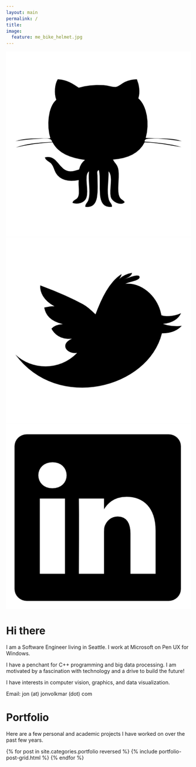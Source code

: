 ```yaml
---
layout: main
permalink: /
title: 
image:
  feature: me_bike_helmet.jpg
---
```


<div id="social" class="socialbox">
    <!-- social network icons from http://www.flaticon.com/packs/simpleicon-social-media -->
    <a href="https://github.com/j-v/">
        <img src="/images/icons/github13.png" class="socialbadge"/>
    </a>
    <a href="https://twitter.com/jonotron">
        <img src="/images/icons/twitter21.png" class="socialbadge"/>
    </a>
    <a href="https://www.linkedin.com/pub/jonathon-volkmar/28/a5b/522">
        <img src="/images/icons/linkedin12.png" class="socialbadge"/>
    </a>
</div>

<a id="about"></a>

# Hi there

I am a Software Engineer living in Seattle. I work at Microsoft on Pen UX for Windows. 

I have a penchant for C++ programming and big data processing. I am motivated by a fascination with technology and a drive to build the future! 

I have interests in computer vision, graphics, and data visualization.

Email: jon (at) jonvolkmar (dot) com

<a name="portfolio"></a>

# Portfolio

Here are a few personal and academic projects I have worked on over the past few years.

<div class="tiles">
{% for post in site.categories.portfolio reversed %}
	{% include portfolio-post-grid.html %}
{% endfor %}
</div><!-- /.tiles -->